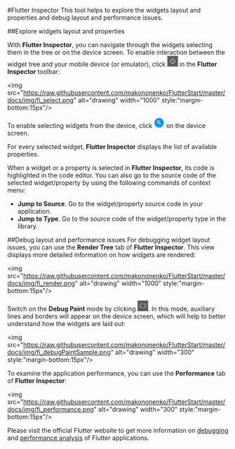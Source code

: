#Flutter Inspector
This tool helps to explore the widgets layout and properties and debug layout and performance issues.

##Explore widgets layout and properties

With **Flutter Inspector**, you can navigate through the widgets selecting them in the tree or on the device screen.
To enable interaction between the widget tree and your mobile device (or emulator), click ![](https://raw.githubusercontent.com/makononenko/FlutterStart/master/docs/img/fi_selectMode.png) in the **Flutter Inspector** toolbar:

<img src="https://raw.githubusercontent.com/makononenko/FlutterStart/master/docs/img/fi_select.png" alt="drawing" width="1000" style:"margin-bottom:15px"/>

To enable selecting widgets from the device, click ![](https://raw.githubusercontent.com/makononenko/FlutterStart/master/docs/img/fi_search.png) on the device screen.

For every selected widget, **Flutter Inspector** displays the list of available properties.

When a widget or a property is selected in **Flutter Inspector**, its code is highlighted in the code editor. You can also go to the source code of the selected widget/property by using the following commands of context menu:

- **Jump to Source**. Go to the widget/property source code in your application. 
- **Jump to Type**. Go to the source code of the widget/property type in the library.

##Debug layout and performance issues
For debugging widget layout issues, you can use the **Render Tree** tab of **Flutter Inspector**. This view displays more detailed information on how widgets are rendered:

<img src="https://raw.githubusercontent.com/makononenko/FlutterStart/master/docs/img/fi_render.png" alt="drawing" width="1000" style:"margin-bottom:15px"/>

Switch on the **Debug Paint** mode by clicking ![](https://raw.githubusercontent.com/makononenko/FlutterStart/master/docs/img/fi_debugPaint.png). In this mode, auxiliary lines and borders will appear on the device screen, which will help to better understand how the widgets are laid out:

<img src="https://raw.githubusercontent.com/makononenko/FlutterStart/master/docs/img/fi_debugPaintSample.png" alt="drawing" width="300" style:"margin-bottom:15px"/>

To examine the application performance, you can use the **Performance** tab of **Flutter Inspector**:

<img src="https://raw.githubusercontent.com/makononenko/FlutterStart/master/docs/img/fi_performance.png" alt="drawing" width="300" style:"margin-bottom:15px"/>

Please visit the official Flutter website to get more information on [debugging](https://flutter.io/docs/testing/debugging) and [performance analysis](https://flutter.io/docs/testing/ui-performance) of Flutter applications.










